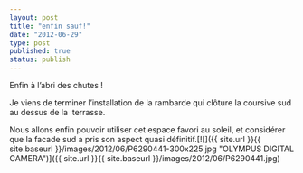 ```yaml
---
layout: post
title: "enfin sauf!"
date: "2012-06-29"
type: post
published: true
status: publish
---
```


Enfin à l’abri des chutes !

Je viens de terminer l’installation de la rambarde qui clôture la coursive sud au dessus de la  terrasse.

Nous allons enfin pouvoir utiliser cet espace favori au soleil, et considérer que la facade sud a pris son aspect quasi définitif.[![]({{ site.url }}{{ site.baseurl }}/images/2012/06/P6290441-300x225.jpg "OLYMPUS DIGITAL CAMERA")]({{ site.url }}{{ site.baseurl }}/images/2012/06/P6290441.jpg)
